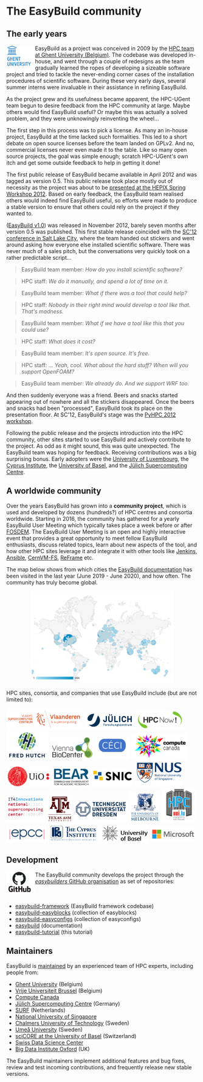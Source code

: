 # The EasyBuild community

## The early years

<img src="../../img/ugent_logo.png" style="float:left" width="15%"/>

EasyBuild as a project was conceived in 2009 by the [HPC team at Ghent University (Belgium)](https://www.ugent.be/hpc/en).
The codebase was developed in-house, and went through a couple of redesigns as
the team gradually learned the ropes of developing a sizeable software project
and tried to tackle the never-ending corner cases of the installation procedures of scientific software.
During these very early days, several summer interns were invaluable in their assistance
in refining EasyBuild.

As the project grew and its usefulness became apparent, the HPC-UGent team begun to desire feedback from
the HPC community at large. Maybe others would find EasyBuild useful? Or maybe
this was actually a solved problem, and they were unknowingly reinventing the wheel...

The first step in this process
was to pick a license. As many an in-house project, EasyBuild at the time lacked such formalities. This led to
a short debate on open source licenses before the team landed on GPLv2. And no, commercial licenses never even made
it to the table. Like so many open source projects, the goal was simple enough; scratch HPC-UGent's own itch 
and get some outside feedback to help in getting it done!

The first public release of EasyBuild became available in April 2012 and was tagged as version 0.5. This public
release took place mostly out of necessity as the project was about to be
[presented at the HEPIX Spring Workshop 2012](https://indico.cern.ch/event/160737/contributions/1407847/).
Based on early feedback, the EasyBuild team realised others would indeed find EasyBuild useful, so efforts were made to
produce a stable version to ensure that others could rely on the project if they wanted to.

([EasyBuild v1.0](https://pypi.org/project/easybuild/1.0.0)) was released in November 2012, barely seven months after
version 0.5 was published. This first stable release coincided with the
[SC'12 conference in Salt Lake City](http://sc12.supercomputing.org/), where the team handed out stickers and went
around asking how everyone else installed scientific software. There was never much of a sales pitch, but the
conversations very quickly took on a rather predictable script...

> EasyBuild team member: *How do you install scientific software?*

> HPC staff: *We do it manually, and spend a lot of time on it.*  

> EasyBuild team member: *What if there was a tool that could help?*

> HPC staff: *Nobody in their right mind would develop a tool like that. That's madness.*

> EasyBuild team member: *What if we have a tool like this that you could use?*

> HPC staff: *What does it cost?*  

> EasyBuild team member: *It's open source. It's free.*

> HPC staff: *... Yeah, cool. What about the hard stuff? When will you support OpenFOAM?*  

> EasyBuild team member: *We already do. And we support WRF too.*


And then suddenly everyone was a friend. Beers and snacks started appearing out of nowhere
and all the stickers disappeared. Once the beers and snacks had been "processed", EasyBuild
took its place on the presentation floor. At SC'12, EasyBuild's stage was the
[PyHPC 2012 workshop](http://sc12.supercomputing.org/schedule/event_detail.php-evid=wksp118.html).

Following the public release and the projects introduction into the HPC community,
other sites started to use EasyBuild and actively contribute to the project. As odd as it might sound, this
was quite unexpected. The EasyBuild team was hoping for feedback. Receiving contributions was a big surprising bonus. 
Early adopters were the [University of Luxembourg](https://hpc.uni.lu), the [Cyprus Institute](https://hpcf.cyi.ac.cy/),
the [University of Basel](https://scicore.unibas.ch/), and the [Jülich
Supercomputing Centre](https://www.fz-juelich.de/ias/jsc).

## A worldwide community

Over the years EasyBuild has grown into a **community project**,
which is used and developed by dozens (hundreds?) of HPC centres and consortia worldwide. Starting in 2016,
the community has gathered for a yearly EasyBuild User Meeting which typically takes place a week before
or after [FOSDEM](https://fosdem.org). The EasyBuild User Meeting is an open and highly interactive event
that provides a great opportunity to meet fellow EasyBuild enthusiasts, discuss related topics, learn about new aspects of the tool, and how other HPC sites leverage it and integrate it with other tools like [Jenkins](https://www.youtube.com/watch?v=bzW45cfRUMU), [Ansible](https://www.youtube.com/watch?v=Qr2udsAjkG0), [CernVM-FS](https://www.youtube.com/watch?v=_0j5Shuf2uE), [ReFrame](https://www.youtube.com/watch?v=KN9QwQIrso4) etc.

The map below shows from which
cities the [EasyBuild documentation](https://docs.easybuild.io) has
been visited in the last year (June 2019 - June 2020), and how often. The community has truly become global.

<div align="center"><img alt="Cities from which EasyBuild documentation has been visited last year (June 2019-June 2020" src="../../img/easybuild-docs-map_20190619-20200619.png" width="75%"/></div>

HPC sites, consortia, and companies that use EasyBuild include (but are not limited to):

<a href="https://www.vscentrum.be"><img src="../../img/vsc_logo.png" alt="VSC logo" width="40%"></a>
<a href="https://www.fz-juelich.de/ias/jsc"><img src="../../img/jsc_logo.png" alt="JSC logo" width="26%"></a>
<a href="https://hpcnow.com/"><img src="../../img/hpcnow_logo.png" alt="HPCNow! logo" width="25%"></a>
<a href="https://www.fredhutch.org/"><img src="../../img/fredhutch_logo.png" alt="Fred Hutch logo" width="22%"></a>
<a href="https://www.viennabiocenter.org/"><img src="../../img/vienna_biocenter_logo.png" alt="Vienna BioCenter logo" width="23%"></a>
<a href="https://www.ceci-hpc.be/"><img src="../../img/ceci_logo.png" alt="CÉCI logo" width="18%"></a>
<a href="https://www.computecanada.ca/home/"><img src="../../img/computecanada_logo.png" alt="Compute Canada logo" width="29%"></a>
<a href="https://www.uio.no/english/services/it/research/hpc/"><img src="../../img/uio_logo.png" alt="UiO logo" width="23%"></a>
<a href="https://intranet.birmingham.ac.uk/bear"><img src="../../img/bear_logo.png" alt="BEAR logo" width="20%"></a>
<a href="https://www.snic.se/"><img src="../../img/snic_logo.png" alt="SNIC logo" width="22%"></a>
<a href="https://nusit.nus.edu.sg/hpc/"><img src="../../img/nus_logo.png" alt="National University of Singapore logo" width="25%"></a>
<a href="https://www.it4i.cz/en"><img src="../../img/it4innovations_logo.png" alt="IT4Innovations logo" width="20%"></a>
<a href="https://hprc.tamu.edu/"><img src="../../img/texas_am_logo.png" alt="Texas A&M logo" width="14%"></a>
<a href="https://tu-dresden.de/zih/dienste/service-katalog/hpc?set_language=en"><img src="../../img/tudresden_logo.png" alt="TU Dresden logo" width="28%"></a>
<a href="https://dashboard.hpc.unimelb.edu.au/"><img src="../../img/univ_melbourne_logo.png" alt="University of Melbourne logo" width="16%"></a>
<a href="https://hpc.uni.lu/"><img src="../../img/unilu_logo.png" alt="University of Luxembourg logo" width="18%"></a>
<a href="https://www.epcc.ed.ac.uk/"><img src="../../img/epcc_logo.png" alt="EPCC logo" width="21%"></a>
<a href="https://hpcf.cyi.ac.cy/"><img src="../../img/cyi_logo.png" alt="Cyprus Institute logo" width="26%"></a>
<a href="https://scicore.unibas.ch/"><img src="../../img/basel_logo.png" alt="University of Basel logo" width="26%"></a>
<a href="https://techcommunity.microsoft.com/t5/azure-global/running-long-hpc-jobs-on-azure-with-checkpointing-using-lammps/ba-p/1335148"><img src="../../img/microsoft_logo.png" alt="Microsoft logo" width="23%"></a>

## Development

<a href="http://github.com"><img src="../../img/github_logo.png" style="float:left" width="15%"/></a>
The EasyBuild community develops the project through the [*easybuilders* GitHub organisation](https://github.com/easybuilders) as set of repositories:<br/><br/><br/>

* [easybuild-framework](https://github.com/easybuilders/easybuild-framework) (EasyBuild framework codebase)
* [easybuild-easyblocks](https://github.com/easybuilders/easybuild-easyblocks) (collection of easyblocks)
* [easybuild-easyconfigs](https://github.com/easybuilders/easybuild-easyconfigs) (collection of easyconfigs)
* [easybuild](https://github.com/easybuilders/easybuild) (documentation)
* [easybuild-tutorial](https://github.com/easybuilders/easybuild-tutorial) (this tutorial)

## Maintainers

EasyBuild is [maintained](https://docs.easybuild.io/en/latest/Maintainers.html) by an experienced team of HPC experts, including people from:

* [Ghent University](https://www.ugent.be/hpc/en) (Belgium)
* [Vrije Universiteit Brussel](https://hpc.vub.be/) (Belgium)
* [Compute Canada](https://www.computecanada.ca/home/)
* [Jülich Supercomputing Centre](http://www.fz-juelich.de/ias/jsc/EN) (Germany)
* [SURF](https://www.surf.nl/en/research-it) (Netherlands)
* [National University of Singapore](https://nusit.nus.edu.sg/hpc)
* [Chalmers University of Technology](https://www.chalmers.se/en) (Sweden)
* [Umeå University](https://www.umu.se/en/) (Sweden)
* [sciCORE at the University of Basel](https://scicore.unibas.ch/) (Switzerland)
* [Swiss Data Science Center](https://datascience.ch/)
* [Big Data Institute Oxford](https://www.bdi.ox.ac.uk/) (UK)

The EasyBuild maintainers implement additional features and bug fixes, review and test incoming contributions, and frequently release new stable versions.

